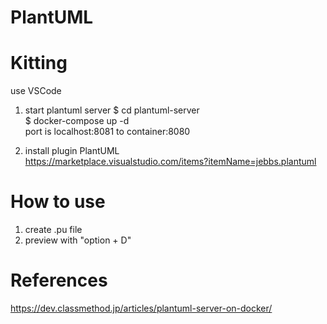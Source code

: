 # PlantUML

# Kitting
use VSCode  
1. start plantuml server
    $ cd plantuml-server  
    $ docker-compose up -d  
port is localhost:8081 to container:8080

2. install plugin
  PlantUML  
  https://marketplace.visualstudio.com/items?itemName=jebbs.plantuml

# How to use
1. create .pu file
2. preview with "option + D"

# References
https://dev.classmethod.jp/articles/plantuml-server-on-docker/